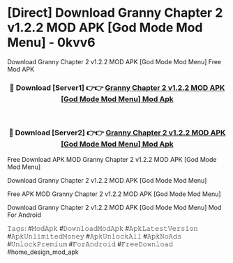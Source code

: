 # [Direct] Download Granny Chapter 2 v1.2.2 MOD APK [God Mode Mod Menu] - 0kvv6
Download Granny Chapter 2 v1.2.2 MOD APK [God Mode Mod Menu] Free Mod APK

<div align="center">
<h3>🔴 Download [Server1] 👉👉 <a href="https://apk-comot.site?title=Granny_Chapter_2_v1.2.2_MOD_APK_[God_Mode_Mod_Menu]">Granny Chapter 2 v1.2.2 MOD APK [God Mode Mod Menu] Mod Apk</a></h3><br>

<h3>🔴 Download [Server2] 👉👉 <a href="https://apk-comot.site?title=Granny_Chapter_2_v1.2.2_MOD_APK_[God_Mode_Mod_Menu]">Granny Chapter 2 v1.2.2 MOD APK [God Mode Mod Menu] Mod Apk</a></h3>
</div>


Free Download APK MOD Granny Chapter 2 v1.2.2 MOD APK [God Mode Mod Menu]

Download Granny Chapter 2 v1.2.2 MOD APK [God Mode Mod Menu] 

Free APK MOD Granny Chapter 2 v1.2.2 MOD APK [God Mode Mod Menu] 

Download Granny Chapter 2 v1.2.2 MOD APK [God Mode Mod Menu] Mod For Android

𝚃𝚊𝚐𝚜: #𝙼𝚘𝚍𝙰𝚙𝚔 #𝙳𝚘𝚠𝚗𝚕𝚘𝚊𝚍𝙼𝚘𝚍𝙰𝚙𝚔 #𝙰𝚙𝚔𝙻𝚊𝚝𝚎𝚜𝚝𝚅𝚎𝚛𝚜𝚒𝚘𝚗 #𝙰𝚙𝚔𝚄𝚗𝚕𝚒𝚖𝚒𝚝𝚎𝚍𝙼𝚘𝚗𝚎𝚢 #𝙰𝚙𝚔𝚄𝚗𝚕𝚘𝚌𝚔𝙰𝚕𝚕 #𝙰𝚙𝚔𝙽𝚘𝙰𝚍𝚜 #𝚄𝚗𝚕𝚘𝚌𝚔𝙿𝚛𝚎𝚖𝚒𝚞𝚖 #𝙵𝚘𝚛𝙰𝚗𝚍𝚛𝚘𝚒𝚍 #𝙵𝚛𝚎𝚎𝙳𝚘𝚠𝚗𝚕𝚘𝚊𝚍 #home_design_mod_apk